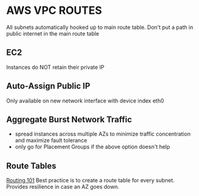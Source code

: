 # AWS VPC ROUTES
All subnets automatically hooked up to main route table. Don't put a path in
public internet in the main route table

## EC2
Instances do NOT retain their private IP

## Auto-Assign Public IP
Only available on new network interface with device index eth0

## Aggregate Burst Network Traffic
- spread instances across multiple AZs to minimize traffic concentration and
maximize fault tolerance
- only go for Placement Groups if the above option doesn't help

## Route Tables
[Routing 101](https://medium.com/@mda590/aws-routing-101-67879d23014d)
Best practice is to create a route table for every subnet. Provides resilience
in case an AZ goes down.
